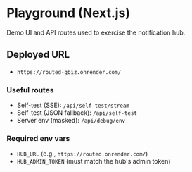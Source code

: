 # Playground (Next.js)

Demo UI and API routes used to exercise the notification hub.

## Deployed URL

- `https://routed-gbiz.onrender.com/`

### Useful routes

- Self-test (SSE): `/api/self-test/stream`
- Self-test (JSON fallback): `/api/self-test`
- Server env (masked): `/api/debug/env`

### Required env vars

- `HUB_URL` (e.g., `https://routed.onrender.com/`)
- `HUB_ADMIN_TOKEN` (must match the hub's admin token)


